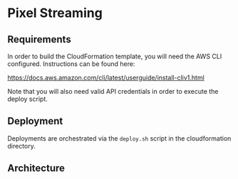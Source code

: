 # Pixel Streaming

## Requirements

In order to build the CloudFormation template, you will need the AWS CLI configured. Instructions can be found here:

https://docs.aws.amazon.com/cli/latest/userguide/install-cliv1.html

Note that you will also need valid API credentials in order to execute the deploy script.

## Deployment

Deployments are orchestrated via the `deploy.sh` script in the cloudformation directory.

## Architecture



